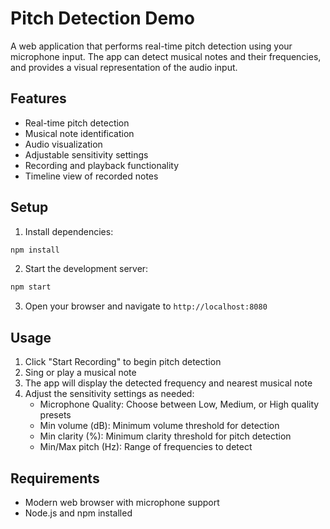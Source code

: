 # Pitch Detection Demo

A web application that performs real-time pitch detection using your microphone input. The app can detect musical notes and their frequencies, and provides a visual representation of the audio input.

## Features

- Real-time pitch detection
- Musical note identification
- Audio visualization
- Adjustable sensitivity settings
- Recording and playback functionality
- Timeline view of recorded notes

## Setup

1. Install dependencies:
```bash
npm install
```

2. Start the development server:
```bash
npm start
```

3. Open your browser and navigate to `http://localhost:8080`

## Usage

1. Click "Start Recording" to begin pitch detection
2. Sing or play a musical note
3. The app will display the detected frequency and nearest musical note
4. Adjust the sensitivity settings as needed:
   - Microphone Quality: Choose between Low, Medium, or High quality presets
   - Min volume (dB): Minimum volume threshold for detection
   - Min clarity (%): Minimum clarity threshold for pitch detection
   - Min/Max pitch (Hz): Range of frequencies to detect

## Requirements

- Modern web browser with microphone support
- Node.js and npm installed 